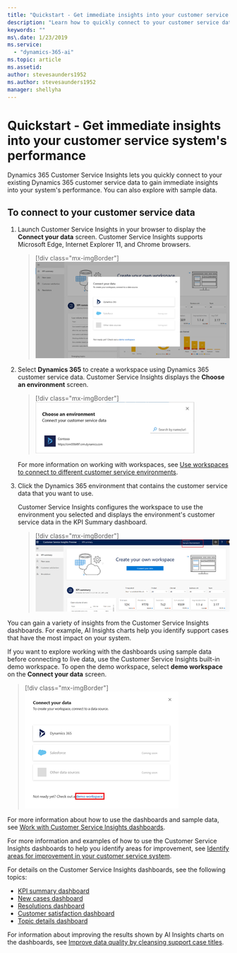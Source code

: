 ```yaml
---
title: "Quickstart - Get immediate insights into your customer service system's performance"
description: "Learn how to quickly connect to your customer service data to gain insights into your customer service system."
keywords: ""
ms\.date: 1/23/2019
ms.service:
  - "dynamics-365-ai"
ms.topic: article
ms.assetid: 
author: stevesaunders1952
ms.author: stevesaunders1952
manager: shellyha
---
```


# Quickstart - Get immediate insights into your customer service system's performance

Dynamics 365 Customer Service Insights lets you quickly connect to your existing Dynamics 365 customer service data to gain immediate insights into your system's performance. You can also explore with sample data.

## To connect to your customer service data

1. Launch Customer Service Insights in your browser to display the **Connect your data** screen. Customer Service Insights supports Microsoft Edge, Internet Explorer 11, and Chrome browsers.

   > [!div class="mx-imgBorder"]
   > ![Connect your data screen](media/ai-csi-qs-connect-data.png)

2. Select **Dynamics 365** to create a workspace using Dynamics 365 customer service data. Customer Service Insights displays the **Choose an environment** screen.

   > [!div class="mx-imgBorder"]
   > ![Choose an environment screen](media/ai-csi-qs-choose-environment.png)

   For more information on working with workspaces, see [Use workspaces to connect to different customer service environments](use-workspaces.md).

3. Click the Dynamics 365 environment that contains the customer service data that you want to use.

   Customer Service Insights configures the workspace to use the environment you selected and displays the environment's customer service data in the KPI Summary dashboard.

   > [!div class="mx-imgBorder"]
   > ![KPI Summary dashboard](media/ai-csi-qs-kpi.png)

You can gain a variety of insights from the Customer Service Insights dashboards. For example, AI Insights charts help you identify support cases that have the most impact on your system.

If you want to explore working with the dashboards using sample data before connecting to live data, use the Customer Service Insights built-in demo workspace. To open the demo workspace, select **demo workspace** on the **Connect your data** screen.

> [!div class="mx-imgBorder"]
> ![Demo workspace](media/ai-csi-qs-demo-workspace.png)

For more information about how to use the dashboards and sample data, see [Work with Customer Service Insights dashboards](use-dashboard-sample-data.md).

For more information and examples of how to use the Customer Service Insights dashboards to help you identify areas for improvement, see [Identify areas for improvement in your customer service system](improve-system.md).

For details on the Customer Service Insights dashboards, see the following topics:

* [KPI summary dashboard](dashboard-kpi-summary.md)
* [New cases dashboard](dashboard-incoming-cases.md)
* [Resolutions dashboard](dashboard-case-resolutions.md)
* [Customer satisfaction dashboard](dashboard-CSAT.md)
* [Topic details dashboard](dashboard-topic-details.md)

For information about improving the results shown by AI Insights charts on the dashboards, see [Improve data quality by cleansing support case titles](settings.md).
